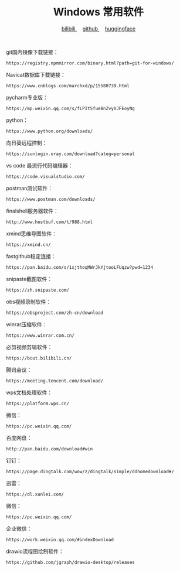 <!-- 标题 -->
<h1 align="center">Windows 常用软件</h1>

<!-- 图标 -->
<p align="center">
  <a href="https://space.bilibili.com/28606893">
    bilibili
  </a>&nbsp; &nbsp; 
  <a href="https://github.com/tiansztiansz">
    github
  </a>&nbsp; &nbsp;
  <a href="https://huggingface.co/tiansz">
    huggingface
  </a>
</p>

<br>

git国内镜像下载链接：
```
https://registry.npmmirror.com/binary.html?path=git-for-windows/
```

Navicat数据库下载链接：
```
https://www.cnblogs.com/marchxd/p/15580739.html
```

pycharm专业版：
```
https://mp.weixin.qq.com/s/fLPIt5fueBnZvyVJFEoyNg
```

python：
```
https://www.python.org/downloads/
```

向日葵远程控制：
```
https://sunlogin.oray.com/download?categ=personal
```

vs code 最流行代码编辑器：
```
https://code.visualstudio.com/
```

postman测试软件：
```
https://www.postman.com/downloads/
```

finalshell服务器软件：
```
http://www.hostbuf.com/t/988.html
```

xmind思维导图软件：
```
https://xmind.cn/
```

fastgithub稳定连接：
```
https://pan.baidu.com/s/1xjthoqMWrJkYjtooLFUqzw?pwd=1234
```

snipaste截图软件：
```
https://zh.snipaste.com/
```

obs视频录制软件：
```
https://obsproject.com/zh-cn/download
```

winrar压缩软件：
```
https://www.winrar.com.cn/
```

必剪视频剪辑软件：
```
https://bcut.bilibili.cn/
```

腾讯会议：
```
https://meeting.tencent.com/download/
```

wps文档处理软件：
```
https://platform.wps.cn/
```

微信：
```
https://pc.weixin.qq.com/
```

百度网盘：
```
http://pan.baidu.com/download#win
```

钉钉：
```
https://page.dingtalk.com/wow/z/dingtalk/simple/ddhomedownload#/
```

迅雷：
```
https://dl.xunlei.com/
```

微信：
```
https://pc.weixin.qq.com/
```

企业微信：
```
https://work.weixin.qq.com/#indexDownload
```

drawio流程图绘制软件：
```
https://github.com/jgraph/drawio-desktop/releases
```